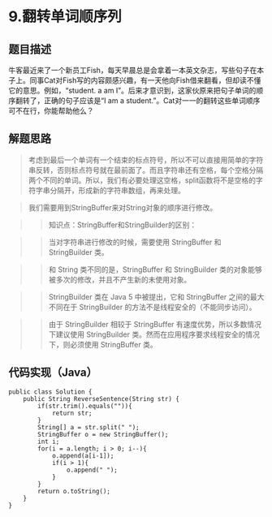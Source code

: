 # 9.翻转单词顺序列

## 题目描述

牛客最近来了一个新员工Fish，每天早晨总是会拿着一本英文杂志，写些句子在本子上。同事Cat对Fish写的内容颇感兴趣，有一天他向Fish借来翻看，但却读不懂它的意思。例如，“student. a am I”。后来才意识到，这家伙原来把句子单词的顺序翻转了，正确的句子应该是“I am a student.”。Cat对一一的翻转这些单词顺序可不在行，你能帮助他么？

## 解题思路

> 考虑到最后一个单词有一个结束的标点符号，所以不可以直接用简单的字符串反转，否则标点符号就在最前面了。而且字符串还有空格，每个空格分隔两个不同的单词。所以，我们有必要处理这空格，split函数将不是空格的字符字串分隔开，形成新的字符串数组，再来处理。

> 我们需要用到StringBuffer来对String对象的顺序进行修改。

>> 知识点：StringBuffer和StringBuilder的区别：

>> 当对字符串进行修改的时候，需要使用 StringBuffer 和 StringBuilder 类。

>> 和 String 类不同的是，StringBuffer 和 StringBuilder 类的对象能够被多次的修改，并且不产生新的未使用对象。

>> StringBuilder 类在 Java 5 中被提出，它和 StringBuffer 之间的最大不同在于 StringBuilder 的方法不是线程安全的（不能同步访问）。

>> 由于 StringBuilder 相较于 StringBuffer 有速度优势，所以多数情况下建议使用 StringBuilder 类。然而在应用程序要求线程安全的情况下，则必须使用 StringBuffer 类。



## 代码实现（Java）

	public class Solution {
    	public String ReverseSentence(String str) {
    	    if(str.trim().equals("")){
    	        return str;
    	    }
    	    String[] a = str.split(" ");
    	    StringBuffer o = new StringBuffer();
    	    int i;
    	    for(i = a.length; i > 0; i--){
    	        o.append(a[i-1]);
    	        if(i > 1){
    	            o.append(" ");
    	        }
    	    }
    	    return o.toString();
    	}
	}